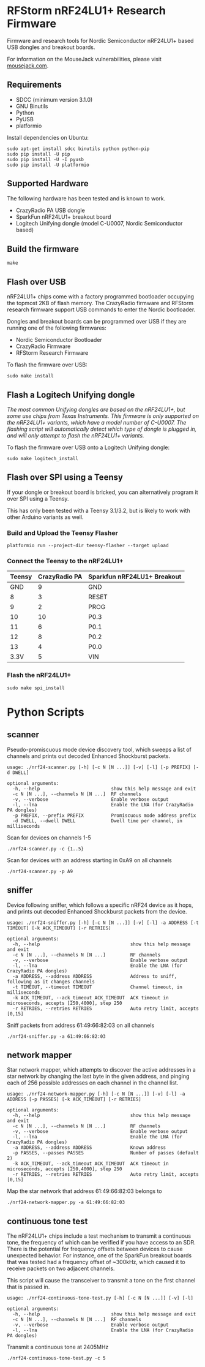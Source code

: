 # RFStorm nRF24LU1+ Research Firmware

Firmware and research tools for Nordic Semiconductor nRF24LU1+ based USB dongles and breakout boards.

For information on the MouseJack vulnerabilities, please visit [mousejack.com](https://www.mousejack.com).

## Requirements

- SDCC (minimum version 3.1.0)
- GNU Binutils
- Python
- PyUSB
- platformio

Install dependencies on Ubuntu:

```
sudo apt-get install sdcc binutils python python-pip
sudo pip install -U pip
sudo pip install -U -I pyusb
sudo pip install -U platformio
```

## Supported Hardware

The following hardware has been tested and is known to work.

- CrazyRadio PA USB dongle
- SparkFun nRF24LU1+ breakout board
- Logitech Unifying dongle (model C-U0007, Nordic Semiconductor based)

## Build the firmware

```
make
```

## Flash over USB

nRF24LU1+ chips come with a factory programmed bootloader occupying the topmost 2KB of flash memory. The CrazyRadio firmware and RFStorm research firmware support USB commands to enter the Nordic bootloader.

Dongles and breakout boards can be programmed over USB if they are running one of the following firmwares:

- Nordic Semiconductor Bootloader
- CrazyRadio Firmware
- RFStorm Research Firmware

To flash the firmware over USB:

```
sudo make install
```

## Flash a Logitech Unifying dongle

*The most common Unifying dongles are based on the nRF24LU1+, but some use chips from Texas Instruments.
This firmware is only supported on the nRF24LU1+ variants, which have a model number of C-U0007. The flashing
script will automatically detect which type of dongle is plugged in, and will only attempt to flash the nRF24LU1+ variants.*

To flash the firmware over USB onto a Logitech Unifying dongle:

```
sudo make logitech_install
```

## Flash over SPI using a Teensy

If your dongle or breakout board is bricked, you can alternatively program it over SPI using a Teensy.

This has only been tested with a Teensy 3.1/3.2, but is likely to work with other Arduino variants as well.

### Build and Upload the Teensy Flasher

```
platformio run --project-dir teensy-flasher --target upload
```

### Connect the Teensy to the nRF24LU1+

| Teensy | CrazyRadio PA | Sparkfun nRF24LU1+ Breakout |
| ------ | ---------- | -------- |
| GND | 9 | GND |
| 8 | 3 | RESET |
| 9 | 2 | PROG |
| 10 | 10 | P0.3 |
| 11 | 6 | P0.1 |
| 12 | 8 | P0.2 |
| 13 | 4 | P0.0 |
| 3.3V | 5 | VIN |

### Flash the nRF24LU1+

```
sudo make spi_install
```

# Python Scripts

## scanner

Pseudo-promiscuous mode device discovery tool, which sweeps a list of channels and prints out decoded Enhanced Shockburst packets.

```
usage: ./nrf24-scanner.py [-h] [-c N [N ...]] [-v] [-l] [-p PREFIX] [-d DWELL]

optional arguments:
  -h, --help                          show this help message and exit
  -c N [N ...], --channels N [N ...]  RF channels
  -v, --verbose                       Enable verbose output
  -l, --lna                           Enable the LNA (for CrazyRadio PA dongles)
  -p PREFIX, --prefix PREFIX          Promiscuous mode address prefix
  -d DWELL, --dwell DWELL             Dwell time per channel, in milliseconds
```

Scan for devices on channels 1-5

```
./nrf24-scanner.py -c {1..5}
```

Scan for devices with an address starting in 0xA9 on all channels

```
./nrf24-scanner.py -p A9
```


## sniffer

Device following sniffer, which follows a specific nRF24 device as it hops, and prints out decoded Enhanced Shockburst packets from the device.

```
usage: ./nrf24-sniffer.py [-h] [-c N [N ...]] [-v] [-l] -a ADDRESS [-t TIMEOUT] [-k ACK_TIMEOUT] [-r RETRIES]

optional arguments:
  -h, --help                                 show this help message and exit
  -c N [N ...], --channels N [N ...]         RF channels
  -v, --verbose                              Enable verbose output
  -l, --lna                                  Enable the LNA (for CrazyRadio PA dongles)
  -a ADDRESS, --address ADDRESS              Address to sniff, following as it changes channels
  -t TIMEOUT, --timeout TIMEOUT              Channel timeout, in milliseconds
  -k ACK_TIMEOUT, --ack_timeout ACK_TIMEOUT  ACK timeout in microseconds, accepts [250,4000], step 250
  -r RETRIES, --retries RETRIES              Auto retry limit, accepts [0,15]
```

Sniff packets from address 61:49:66:82:03 on all channels

```
./nrf24-sniffer.py -a 61:49:66:82:03
```

## network mapper

Star network mapper, which attempts to discover the active addresses in a star network by changing the last byte in the given address, and pinging each of 256 possible addresses on each channel in the channel list.

```
usage: ./nrf24-network-mapper.py [-h] [-c N [N ...]] [-v] [-l] -a ADDRESS [-p PASSES] [-k ACK_TIMEOUT] [-r RETRIES]

optional arguments:
  -h, --help                                 show this help message and exit
  -c N [N ...], --channels N [N ...]         RF channels
  -v, --verbose                              Enable verbose output
  -l, --lna                                  Enable the LNA (for CrazyRadio PA dongles)
  -a ADDRESS, --address ADDRESS              Known address
  -p PASSES, --passes PASSES                 Number of passes (default 2)
  -k ACK_TIMEOUT, --ack_timeout ACK_TIMEOUT  ACK timeout in microseconds, accepts [250,4000], step 250
  -r RETRIES, --retries RETRIES              Auto retry limit, accepts [0,15]
```

Map the star network that address 61:49:66:82:03 belongs to

```
./nrf24-network-mapper.py -a 61:49:66:82:03
```

## continuous tone test

The nRF24LU1+ chips include a test mechanism to transmit a continuous tone, the frequency of which can be verified if you have access to an SDR. There is the potential for frequency offsets between devices to cause unexpected behavior. For instance, one of the SparkFun breakout boards that was tested had a frequency offset of ~300kHz, which caused it to receive packets on two adjacent channels.

This script will cause the transceiver to transmit a tone on the first channel that is passed in.

```
usage: ./nrf24-continuous-tone-test.py [-h] [-c N [N ...]] [-v] [-l]

optional arguments:
  -h, --help                          show this help message and exit
  -c N [N ...], --channels N [N ...]  RF channels
  -v, --verbose                       Enable verbose output
  -l, --lna                           Enable the LNA (for CrazyRadio PA dongles)

```

Transmit a continuous tone at 2405MHz

```
./nrf24-continuous-tone-test.py -c 5
```